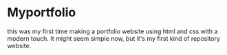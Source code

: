 # Myportfolio
this was my first time making a portfolio website using html and css with a modern touch. It might seem simple now, but it's my first kind of repository website.
